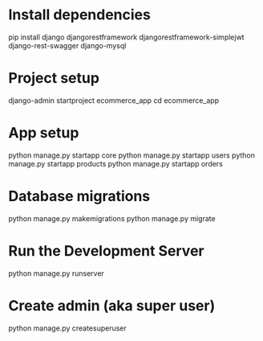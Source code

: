 # Install dependencies
pip install django djangorestframework djangorestframework-simplejwt django-rest-swagger django-mysql

# Project setup
django-admin startproject ecommerce_app
cd ecommerce_app

# App setup
python manage.py startapp core
python manage.py startapp users
python manage.py startapp products
python manage.py startapp orders

# Database migrations
python manage.py makemigrations
python manage.py migrate

# Run the Development Server
python manage.py runserver

# Create admin (aka super user)
python manage.py createsuperuser
